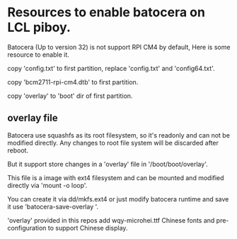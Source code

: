 # Resources to enable batocera on LCL piboy.

Batocera (Up to version 32) is not support RPI CM4 by default, Here is some resource to enable it.

copy 'config.txt' to first partition, replace 'config.txt' and 'config64.txt'. 

copy 'bcm2711-rpi-cm4.dtb' to first partition.

copy 'overlay' to 'boot' dir of first partition.


## overlay file
Batocera use squashfs as its root filesystem, so it's readonly and can not be modified directly. Any changes to root file system will be discarded after reboot. 

But it support store changes in a 'overlay' file in '/boot/boot/overlay'.

This file is a image with ext4 filesystem and can be mounted and modified directly via 'mount -o loop'.

You can create it via dd/mkfs.ext4 or just modify batocera runtime and save it use 'batocera-save-overlay <size>'.

'overlay' provided in this repos add wqy-microhei.ttf Chinese fonts and pre-configuration to support Chinese display.

